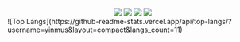 <div align="center">
    <img src="https://rule34.xxx/counter/0.gif"/>
    <img src="https://rule34.xxx/counter/6.gif"/>
    <img src="https://rule34.xxx/counter/3.gif"/>
    <img src="https://rule34.xxx/counter/9.gif"/>

</div>
![Top Langs](https://github-readme-stats.vercel.app/api/top-langs/?username=yinmus&layout=compact&langs_count=11)





